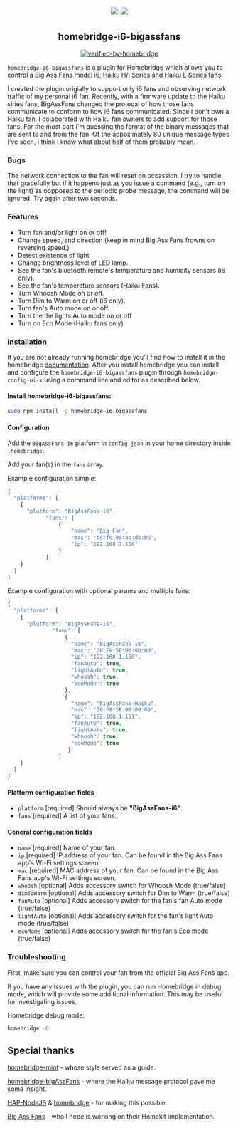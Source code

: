 <span align="center">
<h1 align="center"><img src="https://raw.githubusercontent.com/oogje/homebridge-i6-bigAssFans/main/IMG_3799.jpg"/>
<img src="https://raw.githubusercontent.com/oogje/homebridge-i6-bigAssFans/main/HaikuH.jpg"/>
</h1>

## homebridge-i6-bigassfans

[![verified-by-homebridge](https://badgen.net/badge/homebridge/verified/purple)](https://github.com/homebridge/homebridge/wiki/Verified-Plugins)
<!-- [![homebridge-miot](https://badgen.net/npm/v/homebridge-bigassfans-i6?icon=npm)](https://www.npmjs.com/package/homebridge-bigassfans-i6)
[![mit-license](https://badgen.net/npm/license/lodash)](https://github.com/oogje/homebridge-bigassfans-i6/blob/master/LICENSE)
<!-- [![follow-me-on-twitter](https://badgen.net/twitter/follow/merdok_dev?icon=twitter)](https://twitter.com/merdok_dev) -->
<!-- [![join-discord](https://badgen.net/badge/icon/discord?icon=discord&label=homebridge-xiaomi-fan)](https://discord.gg/AFYUZbk) -->

</span>

`homebridge-i6-bigassfans` is a plugin for Homebridge which allows you to control a Big Ass Fans model i6, Haiku H/I Series and Haiku L Series fans.

I created the plugin origially to support only i6 fans and observing network traffic of my personal i6 fan. Recently, with a firmware update to the Haiku siries fans, BigAssFans changed the protocal of how those fans communicate to conform to how i6 fans communicated. Since I don't own a Haiku fan, I colaborated with Haiku fan owners to add support for those fans. 
For the most part i'm guessing the format of the binary messages that are sent to and from the fan.  Of the appoximately 80 unique message types I've seen, I think I know what about half of them probably mean. 

### Bugs

The network connection to the fan will reset on occassion.  I try to handle that gracefully but if it happens just as you
issue a command (e.g., turn on the light) as oppposed to the periodic probe message, the command will be ignored.  Try again after two seconds.


### Features

* Turn fan and/or light on or off!
* Change speed, and direction (keep in mind Big Ass Fans frowns on reversing speed.)
* Detect existence of light
* Change brightness level of LED lamp.
* See the fan's bluetooth remote's temperature and humidity sensors (i6 only).
* See the fan's temperature sensors (Haiku Fans).
* Turn Whoosh Mode on or off.
* Turn Dim to Warm on or off (i6 only).
* Turn fan's Auto mode on or off.
* Turn the the lights Auto mode on or off
* Turn on Eco Mode (Haiku fans only)

### Installation

If you are not already running homebridge you'll find how to install it in the homebridge [documentation](https://github.com/homebridge/homebridge#readme).  After you install homebridge you can install and configure the `homebridge-i6-bigassfans` plugin through `homebridge-config-ui-x` using a command line and editor as described below.

#### Install homebridge-i6-bigassfans:

```sh
sudo npm install -g homebridge-i6-bigassfans
```

#### Configuration

Add the `BigAssFans-i6` platform in `config.json` in your home directory inside `.homebridge`.

Add your fan(s) in the `fans` array.

Example configuration simple:

```js
{
  "platforms": [
    {
      "platform": "BigAssFans-i6",
            "fans": [
                {
                    "name": "Big Fan",
                    "mac": "b8:f0:09:ac:db:b6",
                    "ip": "192.168.7.150"
                }
            ]
    }
  ]
}
```

Example configuration with optional params and multiple fans:

```js
{
  "platforms": [
    {
      "platform": "BigAssFans-i6",
              "fans": [
                  {
                    "name": "BigAssFans-i6",
                    "mac": "20:F8:5E:00:00:00",
                    "ip": "192.168.1.150",
                    "fanAuto": true,
                    "lightAuto": true,
                    "whoosh": true,
                    "ecoMode": true
                  },
                  {
                    "name": "BigAssFans-Haiku",
                    "mac": "20:F8:5E:00:00:00",
                    "ip": "192.168.1.151",
                    "fanAuto": true,
                    "lightAuto": true,
                    "whoosh": true,
                    "ecoMode": true
                   }
                ]
    }
  ]
}
```

#### Platform configuration fields

* `platform` [required]
Should always be **"BigAssFans-i6"**.
* `fans` [required]
A list of your fans.

#### General configuration fields

* `name` [required]
Name of your fan.
* `ip` [required]
IP address of your fan.  Can be found in the Big Ass Fans app's Wi-Fi settings screen.
* `mac` [required]
MAC address of your fan.  Can be found in the Big Ass Fans app's Wi-Fi settings screen.
* `whoosh` [optional]
Adds accessory switch for Whoosh Mode (true/false)
* `dimToWarm` [optional]
Adds accessory switch for Dim to Warm (true/false)
* `fanAuto` [optional]
Adds accessory switch for the fan's fan Auto mode (true/false)
* `lightAuto` [optional]
Adds accessory switch for the fan's light Auto mode (true/false)
* `ecoMode` [optional]
Adds accessory switch for the fan's Eco mode (true/false)

### Troubleshooting

First, make sure you can control your fan from the official Big Ass Fans app.

If you have any issues with the plugin, you can run Homebridge in debug mode, which will provide some additional information. This may be useful for investigating issues.

Homebridge debug mode:

```sh
homebridge -D
```

## Special thanks

[homebridge-miot](https://github.com/merdok/homebridge-miot) - whose style served as a guide.

[homebridge-bigAssFans](https://github.com/sean9keenan/homebridge-bigAssFans) - where the Haiku message protocol gave me some insight.

[HAP-NodeJS](https://github.com/KhaosT/HAP-NodeJS) & [homebridge](https://github.com/nfarina/homebridge) - for making this possible.

[Big Ass Fans](https://www.bigassfans.com) - who I hope is working on their Homekit implementation.
